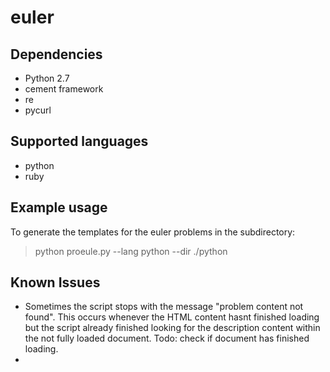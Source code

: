 # euler

## Dependencies
- Python 2.7
- cement framework
- re
- pycurl

## Supported languages
- python
- ruby


## Example usage
To generate the templates for the euler problems in the subdirectory:
> python proeule.py --lang python --dir ./python


## Known Issues

- Sometimes the script stops with the message "problem content not found". This occurs whenever the HTML content hasnt finished loading but the script already finished looking for the description content within the not fully loaded document.
  Todo: check if document has finished loading.
-
